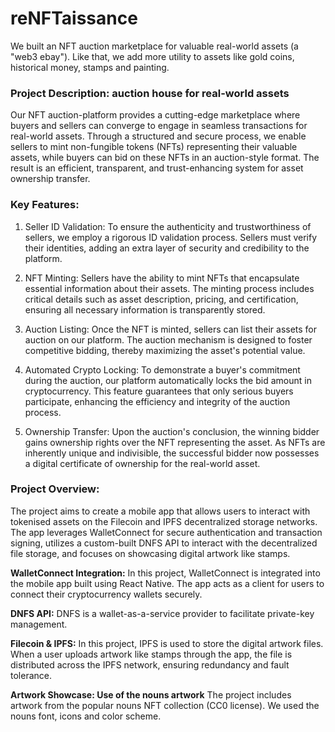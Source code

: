 # reNFTaissance

We built an NFT auction marketplace for valuable real-world assets (a "web3 ebay"). Like that, we add more utility to assets like gold coins, historical money, stamps and painting.

### Project Description: auction house for real-world assets

Our NFT auction-platform provides a cutting-edge marketplace where buyers and sellers can converge to engage in seamless transactions for real-world assets. Through a structured and secure process, we enable sellers to mint non-fungible tokens (NFTs) representing their valuable assets, while buyers can bid on these NFTs in an auction-style format. The result is an efficient, transparent, and trust-enhancing system for asset ownership transfer.

### Key Features:

1. Seller ID Validation: To ensure the authenticity and trustworthiness of sellers, we employ a rigorous ID validation process. Sellers must verify their identities, adding an extra layer of security and credibility to the platform.

2. NFT Minting: Sellers have the ability to mint NFTs that encapsulate essential information about their assets. The minting process includes critical details such as asset description, pricing, and certification, ensuring all necessary information is transparently stored.

3. Auction Listing: Once the NFT is minted, sellers can list their assets for auction on our platform. The auction mechanism is designed to foster competitive bidding, thereby maximizing the asset's potential value.

4. Automated Crypto Locking: To demonstrate a buyer's commitment during the auction, our platform automatically locks the bid amount in cryptocurrency. This feature guarantees that only serious buyers participate, enhancing the efficiency and integrity of the auction process.

5. Ownership Transfer: Upon the auction's conclusion, the winning bidder gains ownership rights over the NFT representing the asset. As NFTs are inherently unique and indivisible, the successful bidder now possesses a digital certificate of ownership for the real-world asset.

### Project Overview:

The project aims to create a mobile app that allows users to interact with tokenised assets on the Filecoin and IPFS decentralized storage networks. The app leverages WalletConnect for secure authentication and transaction signing, utilizes a custom-built DNFS API to interact with the decentralized file storage, and focuses on showcasing digital artwork like stamps.

**WalletConnect Integration:**
In this project, WalletConnect is integrated into the mobile app built using React Native. The app acts as a client for users to connect their cryptocurrency wallets securely.

**DNFS API:**
DNFS is a wallet-as-a-service provider to facilitate private-key management.

**Filecoin & IPFS:**
In this project, IPFS is used to store the digital artwork files. When a user uploads artwork like stamps through the app, the file is distributed across the IPFS network, ensuring redundancy and fault tolerance.

**Artwork Showcase: Use of the nouns artwork**
The project includes artwork from the popular nouns NFT collection (CC0 license). We used the nouns font, icons and color scheme.
